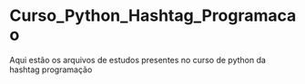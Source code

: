 # Curso_Python_Hashtag_Programacao
Aqui estão os arquivos de estudos presentes no curso de python da hashtag programação
